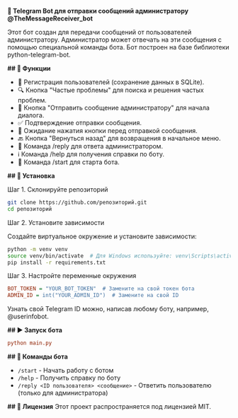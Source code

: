 **🤖 Telegram Bot для отправки сообщений администратору @TheMessageReceiver_bot**

Этот бот создан для передачи сообщений от пользователей администратору. Администратор может отвечать на эти сообщения с помощью специальной команды бота. Бот построен на базе библиотеки python-telegram-bot.

**## 🚀 Функции**
- 📌 Регистрация пользователей (сохранение данных в SQLite).
- 🔍 Кнопка "Частые проблемы" для поиска и решения частых проблем.
- 📩 Кнопка "Отправить сообщение администратору" для начала диалога.
- ✅ Подтверждение отправки сообщения.
- 🔄 Ожидание нажатия кнопки перед отправкой сообщения.
- 🔙 Кнопка "Вернуться назад" для возвращения в начальное меню.
- 💬 Команда /reply для ответа администратором.
- ℹ️ Команда /help для получения справки по боту.
- 🚀 Команда /start для старта бота.

**## 📌 Установка**

Шаг 1. Склонируйте репозиторий

```sh
git clone https://github.com/репозиторий.git
cd репозиторий
```

Шаг 2. Установите зависимости

Создайте виртуальное окружение и установите зависимости:

```sh
python -m venv venv
source venv/bin/activate  # Для Windows используйте: venv\Scripts\activate
pip install -r requirements.txt
```

Шаг 3. Настройте переменные окружения

```ini
BOT_TOKEN = "YOUR_BOT_TOKEN"  # Замените на свой токен бота
ADMIN_ID = int("YOUR_ADMIN_ID")  # Замените на свой ID
```

Узнать свой Telegram ID можно, написав любому боту, например, @userinfobot.

**## ▶️ Запуск бота**

```ini
python main.py
```

**## 🔧 Команды бота**
- `/start` - Начать работу с ботом
- `/help` - Получить справку по боту
- `/reply <ID пользователя> <сообщение>` - Ответить пользователю (только для администратора)

**## 📝 Лицензия**
Этот проект распространяется под лицензией MIT.

